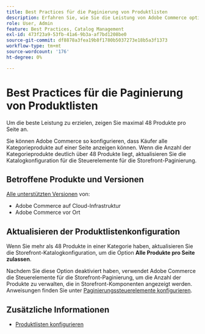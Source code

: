 ```yaml
---
title: Best Practices für die Paginierung von Produktlisten
description: Erfahren Sie, wie Sie die Leistung von Adobe Commerce optimieren können, indem Sie die Anzahl der Produkte verwalten, die auf jeder Seite des Storefront-Katalogs angezeigt werden.
role: User, Admin
feature: Best Practices, Catalog Management
exl-id: 473f23a9-53fb-41a6-9b3a-af7bd1208be0
source-git-commit: df8878a3fea19b8f1780b5037273e18b5a3f1373
workflow-type: tm+mt
source-wordcount: '176'
ht-degree: 0%

---
```


# Best Practices für die Paginierung von Produktlisten

Um die beste Leistung zu erzielen, zeigen Sie maximal 48 Produkte pro Seite an.

Sie können Adobe Commerce so konfigurieren, dass Käufer alle Kategorieprodukte auf einer Seite anzeigen können. Wenn die Anzahl der Kategorieprodukte deutlich über 48 Produkte liegt, aktualisieren Sie die Katalogkonfiguration für die Steuerelemente für die Storefront-Paginierung.

## Betroffene Produkte und Versionen

[Alle unterstützten Versionen](../../../release/versions.md) von:

- Adobe Commerce auf Cloud-Infrastruktur
- Adobe Commerce vor Ort

## Aktualisieren der Produktlistenkonfiguration

Wenn Sie mehr als 48 Produkte in einer Kategorie haben, aktualisieren Sie die Storefront-Katalogkonfiguration, um die Option **Alle Produkte pro Seite zulassen**.

Nachdem Sie diese Option deaktiviert haben, verwendet Adobe Commerce die Steuerelemente für die Storefront-Paginierung, um die Anzahl der Produkte zu verwalten, die in Storefront-Komponenten angezeigt werden. Anweisungen finden Sie unter [Paginierungssteuerelemente konfigurieren](https://experienceleague.adobe.com/docs/commerce-admin/catalog/catalog/navigation/navigation-product-listings.html#configure-the-pagination-controls).

## Zusätzliche Informationen

- [Produktlisten konfigurieren](https://experienceleague.adobe.com/docs/commerce-admin/catalog/catalog/navigation/navigation-product-listings.html)
